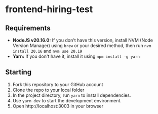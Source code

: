 # frontend-hiring-test

## Requirements

- **NodeJS v20.16.0:** If you don't have this version, install NVM (Node Version Manager) using `brew` or your desired method, then run `nvm install 20.16` and `nvm use 20.19`
- **Yarn:** If you don't have it, install it using `npm install -g yarn`

## Starting

1. Fork this repository to your GitHub account
2. Clone the repo to your local folder
3. In the project directory, run `yarn` to install dependencies.
4. Use `yarn dev` to start the development environment.
5. Open http://localhost:3003 in your browser
